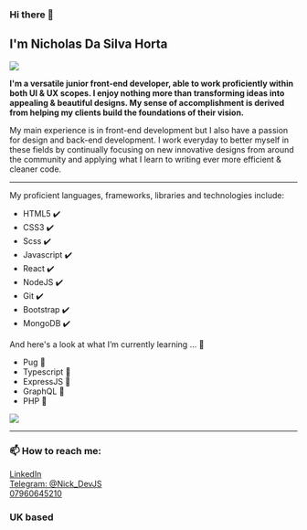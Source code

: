 ### Hi there 👋

<!--
**NicholasHorta/nicholashorta** is a ✨ _special_ ✨ repository because its `README.md` (this file) appears on your GitHub profile.
-->

<h2>I'm Nicholas Da Silva Horta</h2>

<img src="https://webstockreview.net/images/ghost-clipart-pac-man-16.png">

<strong>I'm a versatile junior front-end developer, able to work proficiently within both UI & UX scopes. I enjoy nothing more than transforming ideas into appealing & beautiful designs. My sense of accomplishment is derived from helping my clients build the foundations of their vision.</strong>

<p >My main experience is in front-end development but I also have a passion for design and back-end development. I work everyday to better myself in these fields by continually focusing on new innovative designs from around the community and applying what I learn to writing ever more efficient & cleaner code.</p> 
<hr/>
<p>My proficient languages, frameworks, libraries and technologies include: </p>
<ul>
  <li>HTML5 ✔️</li>
  <li>CSS3 ✔️</li>
  <li>Scss ✔️</li>
  <li>Javascript ✔️</li>
  <li>React ✔️</li>
  <li>NodeJS ✔️</li>
  <li>Git ✔️</li>
  <li>Bootstrap ✔️</li>
  <li>MongoDB ✔️</li>
</ul>

<p> And here's a look at what I’m currently learning ... 🌱 </p>

<ul>
  <li>Pug 🐤</li>
  <li>Typescript 🐤</li>
  <li>ExpressJS 🐤</li>
  <li>GraphQL 🐤</li>
  <li>PHP 🐤</li>
</ul>

<img src="https://24.media.tumblr.com/99a597a143970fab590e77c3570867cf/tumblr_mgzp1hHa391qf2fu4o1_500.gif">

<hr/>

<h3> 📫 How to reach me: </h3>
<a href="https://www.linkedin.com/in/nick-da-silva-horta/">LinkedIn</a>
<br/>
<a href="#">Telegram: @Nick_DevJS</a>
<br/>
<a href="#">07960645210</a>
<br/>
<h3>UK based</h3>

